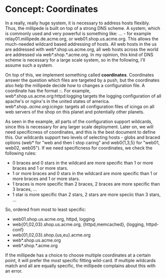# Concept: Coordinates

In a really, really huge system, it is necessary to address hosts flexibly. Thus, the millipede is built on top of a 
strong DNS scheme. A system, which is commonly used and very powerful is something like: 
<function><index>.<project>.<location>.<tld> - for example relay01.millipede.de.acme.org, or web01.shop.us.acme.org.
This allows the much-needed wildcard based addressing of hosts. All web hosts in the us are addressed with
web*.shop.us.acme.org, all web hosts across the world are addressed via web*.shop.*.acme.org. In my opinion, this
kind of DNS scheme is necessary for a large scale system, so in the following, I'll assume such a system.

On top of this, we implement something called **coordinates**. Coordinates answer the question which files are 
targeted by a push, but the coordinates also help the millipede decide how to changes a configuration file. A
coordinate has the format <fqdn-wildcard>:<service-identification>:<configuration-identification>. For example,
web*.shop.us.acme.org:httpd:logging targets the logging configuration of all apache's or nginx's in the united
states of america. web*.shop.*.acme.org:icinga:* targets all configuration files of icinga on all web servers
of the shop on this planet and potentially other planets. 

As seen in the example, all parts of the configuration support wildcards, since this is necessary for any
larger scale deployment. Later on, we will need specificness of coordinates, and this is the best document
to define this. Our wildcards support two levels of selecting hosts - globs and braced options (web* for 
"web and then I stop caring" and web0{1,3,5} for "web01, web02, web05"). If we need specificness for coordinates,
we check the following rules:

 - 0 braces and 0 stars in the wildcard are more specific than 1 or more braces and 1 or more stars.
 - 1 or more braces and 0 stars in the wildcard are more specific than 1 or more braces and 1 or more stars.
 - 1 braces is more specific than 2 braces, 2 braces are more specific than 3 braces, ...
 - 1 star is more specific than 2 stars, 2 stars are more speciic than 3 stars, ...
 
 So, ordered from most to least specific:
 
  - web01.shop.us.acme.org, httpd, logging
  - web{01,02,03}.shop.us.acme.org, {httpd,memcached}, {logging, httpd-conf}
  - web{01,02,03}.shop.{us,eu}.acme.org
  - web*.shop.us.acme.org
  - web*.shop.*.acme.org
  
  If the millipede has a choice to choose multiple coordinates at a certain point, it will prefer the *most*
  specific fitting wild-card. If multiple wildcards match and all are equally specific, the millipede complains
  about this with an error. 
